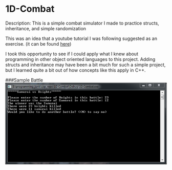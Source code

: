 # 1D-Combat
Description: This is a simple combat simulator I made to practice structs, inheritance, and simple randomization

This was an idea that a youtube tutorial I was following suggested as an exercise. (it can be found [here](https://youtu.be/TH7plF4UT_E))

I took this opportunity to see if I could apply what I knew about programming in other object oriented languages to this project.
Adding structs and inheritance may have been a bit much for such a simple project, but I learned quite a bit out of how
concepts like this apply in C++.

###Sample Battle
![sample battle](https://raw.githubusercontent.com/m-windle/1D-Combat/master/screenshots/sample_battle.PNG)
